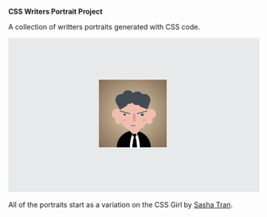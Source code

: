 <b>CSS Writers Portrait Project</b>

A collection of writters portraits generated with CSS code.

![a](https://raw.githubusercontent.com/pelayomendez/csswritersportraits/master/writers/kafka.png)

All of the portraits start as a variation on the CSS Girl by [Sasha Tran](https://github.com/sashatran).
